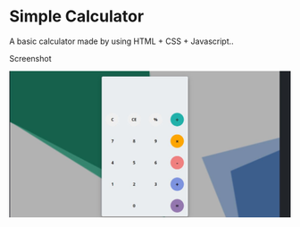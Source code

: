 # Simple Calculator
A basic calculator made by using HTML + CSS + Javascript..

Screenshot

![](screenshot.JPG)

